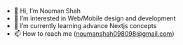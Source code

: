 - 👋 Hi, I’m Nouman Shah
- 👀 I’m interested in Web/Mobile design and development
- 🌱 I’m currently learning advance Nextjs concepts
- 📫 How to reach me (noumanshah098098@gmail.com)

<!---
NoumanShahG/NoumanShahG is a ✨ special ✨ repository because its `README.md` (this file) appears on your GitHub profile.
You can click the Preview link to take a look at your changes.
--->
